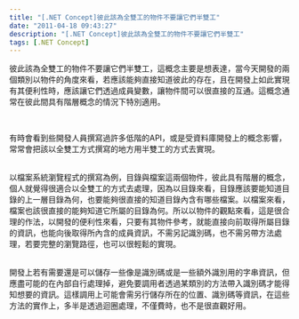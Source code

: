 ```yaml
---
title: "[.NET Concept]彼此該為全雙工的物件不要讓它們半雙工"
date: "2011-04-18 09:43:27"
description: "[.NET Concept]彼此該為全雙工的物件不要讓它們半雙工"
tags: [.NET Concept]
---
```


<p>
	彼此該為全雙工的物件不要讓它們半雙工，這概念主要是想表達，當今天開發的兩個類別以物件的角度來看，若應該能夠直接知道彼此的存在，且在開發上如此實現有其便利性時，應該讓它們透過成員變數，讓物件間可以很直接的互通。這概念通常在彼此間具有階層概念的情況下特別適用。</p>
<p>
	 </p>
<p>
	有時會看到些開發人員撰寫過許多低階的API，或是受資料庫開發上的概念影響，常常會把該以全雙工方式撰寫的地方用半雙工的方式去實現。</p>
<p>
	<br />
	以檔案系統瀏覽程式的撰寫為例，目錄與檔案這兩個物件，彼此具有階層的概念，個人就覺得很適合以全雙工的方式去處理，因為以目錄來看，目錄應該要能知道目錄的上一層目錄為何，也要能夠很直接的知道目錄內含有哪些檔案。以檔案來看，檔案也該很直接的能夠知道它所屬的目錄為何。所以以物件的觀點來看，這是很合理的作法，以開發的便利性來看，只要有其物件參考，就能直接向前取得所屬目錄的資訊，也能向後取得所內含的成員資訊，不需另記識別碼，也不需另帶方法處理，若要完整的瀏覽路徑，也可以很輕鬆的實現。</p>
<p>
	<br />
	開發上若有需要還是可以儲存一些像是識別碼或是一些額外識別用的字串資訊，但應盡可能的在內部自行處理掉，避免要調用者透過某類別的方法帶入識別碼才能得知想要的資訊。這樣調用上可能會需另行儲存所在的位置、識別碼等資訊，在這些方法的實作上，多半是透過迴圈處理，不僅費時，也不是很直觀好用。</p>
